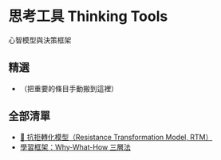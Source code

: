 # 思考工具 Thinking Tools
心智模型與決策框架

## 精選
- （把重要的條目手動搬到這裡）

## 全部清單
- [🧭 抗拒轉化模型（Resistance Transformation Model, RTM）](./RTM.md)
- [學習框架：Why-What-How 三層法](./why-what-how-framework.md)
